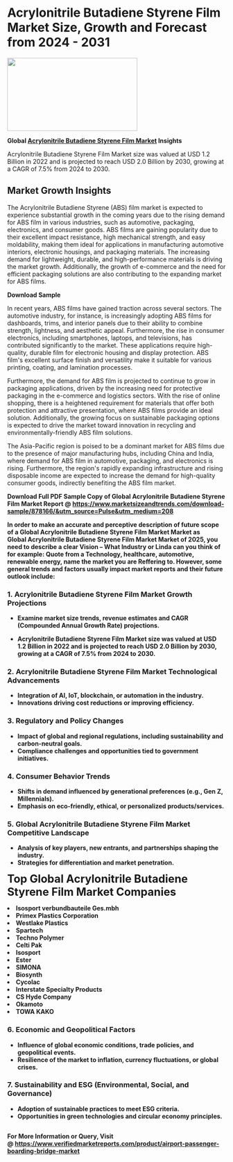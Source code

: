 <H1>Acrylonitrile Butadiene Styrene Film Market Size, Growth and Forecast from 2024 - 2031</H1><img class="aligncenter size-medium wp-image-584254" src="https://thirdeyenews.in/wp-content/uploads/2024/09/Global-Market-Research-300x168.jpeg" alt="" width="300" height="168" /><p><strong>Global&nbsp;<a href="https://www.marketsizeandtrends.com/download-sample/878166/&amp;utm_source=Pulse&amp;utm_medium=208">Acrylonitrile Butadiene Styrene Film Market</a> Insights</strong></p><p>Acrylonitrile Butadiene Styrene Film Market size was valued at USD 1.2 Billion in 2022 and is projected to reach USD 2.0 Billion by 2030, growing at a CAGR of 7.5% from 2024 to 2030.</p><p><h2>Market Growth Insights</h2> <p>The Acrylonitrile Butadiene Styrene (ABS) film market is expected to experience substantial growth in the coming years due to the rising demand for ABS film in various industries, such as automotive, packaging, electronics, and consumer goods. ABS films are gaining popularity due to their excellent impact resistance, high mechanical strength, and easy moldability, making them ideal for applications in manufacturing automotive interiors, electronic housings, and packaging materials. The increasing demand for lightweight, durable, and high-performance materials is driving the market growth. Additionally, the growth of e-commerce and the need for efficient packaging solutions are also contributing to the expanding market for ABS films.</p> <p><strong>Download Sample</strong></p> <p>In recent years, ABS films have gained traction across several sectors. The automotive industry, for instance, is increasingly adopting ABS films for dashboards, trims, and interior panels due to their ability to combine strength, lightness, and aesthetic appeal. Furthermore, the rise in consumer electronics, including smartphones, laptops, and televisions, has contributed significantly to the market. These applications require high-quality, durable film for electronic housing and display protection. ABS film's excellent surface finish and versatility make it suitable for various printing, coating, and lamination processes.</p> <p>Furthermore, the demand for ABS film is projected to continue to grow in packaging applications, driven by the increasing need for protective packaging in the e-commerce and logistics sectors. With the rise of online shopping, there is a heightened requirement for materials that offer both protection and attractive presentation, where ABS films provide an ideal solution. Additionally, the growing focus on sustainable packaging options is expected to drive the market toward innovation in recycling and environmentally-friendly ABS film solutions.</p> <p>The Asia-Pacific region is poised to be a dominant market for ABS films due to the presence of major manufacturing hubs, including China and India, where demand for ABS film in automotive, packaging, and electronics is rising. Furthermore, the region's rapidly expanding infrastructure and rising disposable income are expected to increase the demand for high-quality consumer goods, indirectly benefiting the ABS film market.</p> <p><strong></p><p><span class=""><strong>Download Full PDF Sample Copy of Global Acrylonitrile Butadiene Styrene Film Market Report</strong> @ <a href="https://www.marketsizeandtrends.com/download-sample/878166/&amp;utm_source=Pulse&amp;utm_medium=208" target="_blank">https://www.marketsizeandtrends.com/download-sample/878166/&amp;utm_source=Pulse&amp;utm_medium=208</a></span></p><p>In order to make an accurate and perceptive description of future scope of a Global&nbsp;Acrylonitrile Butadiene Styrene Film Market Market as Global&nbsp;Acrylonitrile Butadiene Styrene Film Market Market of 2025, you need to describe a clear Vision &ndash; What Industry or Linda can you think of for example: Quote from a Technology, healthcare, automotive, renewable energy, name the market you are Reffering to. However, some general trends and factors usually impact market reports and their future outlook include:</p><h3>1.&nbsp;<strong>Acrylonitrile Butadiene Styrene Film Market Growth Projections</strong></h3><ul><li>Examine market size trends, revenue estimates and CAGR (Compounded Annual Growth Rate) projections.</li><li><p>Acrylonitrile Butadiene Styrene Film Market size was valued at USD 1.2 Billion in 2022 and is projected to reach USD 2.0 Billion by 2030, growing at a CAGR of 7.5% from 2024 to 2030.</p></li></ul><h3>2.&nbsp;<strong>Acrylonitrile Butadiene Styrene Film Market Technological Advancements</strong></h3><ul><li>Integration of AI, IoT, blockchain, or automation in the industry.</li><li>Innovations driving cost reductions or improving efficiency.</li></ul><h3>3.&nbsp;<strong>Regulatory and Policy Changes</strong></h3><ul><li>Impact of global and regional regulations, including sustainability and carbon-neutral goals.</li><li>Compliance challenges and opportunities tied to government initiatives.</li></ul><h3>4.&nbsp;<strong>Consumer Behavior Trends</strong></h3><ul><li>Shifts in demand influenced by generational preferences (e.g., Gen Z, Millennials).</li><li>Emphasis on eco-friendly, ethical, or personalized products/services.</li></ul><h3>5.&nbsp;<strong>Global Acrylonitrile Butadiene Styrene Film Market Competitive Landscape</strong></h3><ul><li>Analysis of key players, new entrants, and partnerships shaping the industry.</li><li>Strategies for differentiation and market penetration.</li></ul><p data-pm-slice="1 1 []"><span style="color: inherit; font-family: inherit; font-size: 25px;">Top Global Acrylonitrile Butadiene Styrene Film Market Companies</span></p><div class="" data-test-id=""><p><li>Isosport verbundbauteile Ges.mbh</li><li> Primex Plastics Corporation</li><li> Westlake Plastics</li><li> Spartech</li><li> Techno Polymer</li><li> Celti Pak</li><li> Isosport</li><li> Ester</li><li> SIMONA</li><li> Biosynth</li><li> Cycolac</li><li> Interstate Specialty Products</li><li> CS Hyde Company</li><li> Okamoto</li><li> TOWA KAKO</li></p></div><h3>6.&nbsp;<strong>Economic and Geopolitical Factors</strong></h3><ul><li>Influence of global economic conditions, trade policies, and geopolitical events.</li><li>Resilience of the market to inflation, currency fluctuations, or global crises.</li></ul><h3>7.&nbsp;<strong>Sustainability and ESG (Environmental, Social, and Governance)</strong></h3><ul><li>Adoption of sustainable practices to meet ESG criteria.</li><li>Opportunities in green technologies and circular economy principles.</li></ul><h2><strong style="font-size: 14px;">For More Information or Query, Visit @&nbsp;</strong><a style="background-color: #ffffff; font-size: 14px;" href="https://www.marketsizeandtrends.com/report/acrylonitrile-butadiene-styrene-film-market/" target="_blank">https://www.verifiedmarketreports.com/product/airport-passenger-boarding-bridge-market</a></h2>
